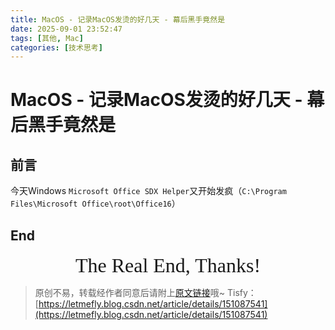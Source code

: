 ```yaml
---
title: MacOS - 记录MacOS发烫的好几天 - 幕后黑手竟然是
date: 2025-09-01 23:52:47
tags: [其他, Mac]
categories: [技术思考]
---
```


# MacOS - 记录MacOS发烫的好几天 - 幕后黑手竟然是

## 前言

今天Windows `Microsoft Office SDX Helper`又开始发疯（`C:\Program Files\Microsoft Office\root\Office16`）

## End

<center><font size="6px" face="Ink Free">The Real End, Thanks!</font></center>

> 原创不易，转载经作者同意后请附上[原文链接](https://blog.letmefly.xyz/2025/09/01/Other-MacOS-Logging_several_days_of_macOS_overheating/)哦~
> Tisfy：[https://letmefly.blog.csdn.net/article/details/151087541](https://letmefly.blog.csdn.net/article/details/151087541)
